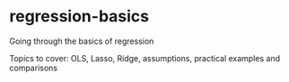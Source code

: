 # regression-basics
Going through the basics of regression

Topics to cover: OLS, Lasso, Ridge, assumptions, practical examples and comparisons
